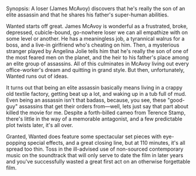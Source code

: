 Synopsis: A loser (James McAvoy) discovers that he's really the son of an elite assassin and that he shares his father's super-human abilities.

Wanted starts off great. James McAvoy is wonderful as a frustrated, broke, depressed, cubicle-bound, go-nowhere loser we can all empathize with on some level or another. He has a meaningless job, a tyrannical walrus for a boss, and a live-in girlfriend who's cheating on him. Then, a mysterious stranger played by Angelina Jolie tells him that he's really the son of one of the most feared men on the planet, and the heir to his father's place among an elite group of assassins. All of this culminates in McAvoy living out every office-worker's dream and quitting in grand style. But then, unfortunately, Wanted runs out of ideas.

It turns out that being an elite assassin basically means living in a crappy old textile factory, getting beat up a lot, and waking up in a tub full of mud. Even being an assassin isn't that badass, because, you see,  these "good-guy" assassins that get their orders from—well, lets just say that part about killed the movie for me. Despite a forth-billed cameo from Terence Stamp, there's little in the way of a memorable antagonist, and a few predictable plot twists later, it's all over.

Granted, Wanted does feature some spectacular set pieces with eye-popping special effects, and a great closing line, but at 110 minutes, it's all spread too thin. Toss in the ill-advised use of non-sourced contemporary music on the soundtrack that will only serve to date the film in later years and you've successfully wasted a great first act on an otherwise forgettable film.
